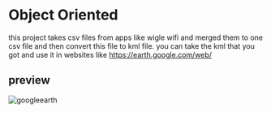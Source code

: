 # Object Oriented
this project takes csv files from apps like wigle wifi and merged them to one csv file and then convert this file to kml file.
you can take the kml that you got and use it in websites like https://earth.google.com/web/


## preview
![googleearth](https://user-images.githubusercontent.com/33619689/33086939-dff6783e-cef1-11e7-8ac2-c0c7878faee0.jpg)

##

